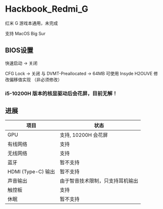 # Hackbook_Redmi_G

红米 G 游戏本通用，未完成

支持 MacOS Big Sur

## BIOS设置

快速启动 -> 关闭

CFG Lock -> 关闭 与 DVMT-Preallocated -> 64MB 可使用 Insyde H2OUVE 修改偏移值实现 （非必须修改）

### i5-10200H 版本的核显驱动后会花屏，目前无解！

## 进展

| 项目 | 状态 |
| ---- | ---- |
| GPU | 支持, 10200H 会花屏 |
| 有线网络 | 支持 |
| 无线网络 | 支持 |
| 蓝牙 | 暂不支持 |
| HDMI (Type-C) 输出 | 暂不支持 |
| 声音输出 | 由于智音技术限制，只支持耳机输出 |
| 触控板 | 支持 |
| 休眠 | 暂不支持 |

